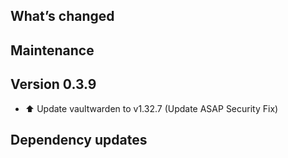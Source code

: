 ## What’s changed

## Maintenance

## Version 0.3.9

- ⬆️ Update vaultwarden to v1.32.7 (Update ASAP Security Fix)

## Dependency updates



